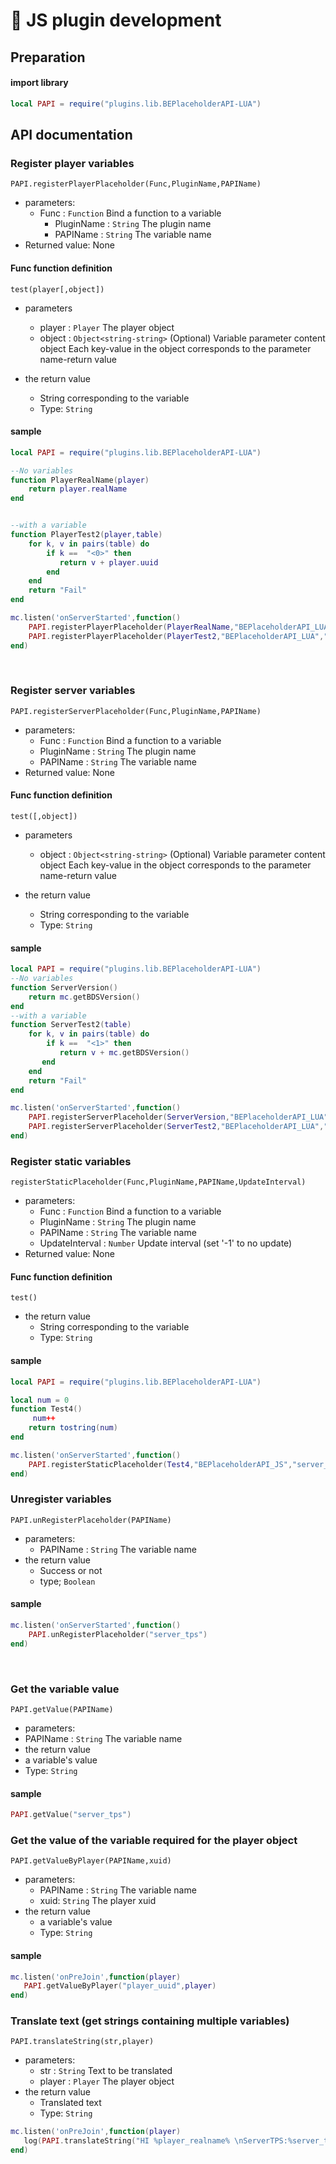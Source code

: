 # 📮 JS plugin development

## Preparation
#### import library
```Lua
local PAPI = require("plugins.lib.BEPlaceholderAPI-LUA")
```

## API documentation

### Register player variables

`PAPI.registerPlayerPlaceholder(Func,PluginName,PAPIName)`

- parameters:
  - Func : `Function`
		Bind a function to a variable
	- PluginName : `String`
		The plugin name
	- PAPIName : `String`
		The variable name
- Returned value: None

#### Func function definition
`test(player[,object])`
- parameters
	- player : `Player`
		The player object
	- object : `Object<string-string>`
		(Optional) Variable parameter content object
		Each key-value in the object corresponds to the parameter name-return value

- the return value
	- String corresponding to the variable
	- Type: `String`


#### sample
```Lua
local PAPI = require("plugins.lib.BEPlaceholderAPI-LUA")

--No variables
function PlayerRealName(player)
    return player.realName
end


--with a variable
function PlayerTest2(player,table)
    for k, v in pairs(table) do
        if k ==  "<0>" then
           return v + player.uuid
        end
    end
    return "Fail"
end

mc.listen('onServerStarted',function() 
    PAPI.registerPlayerPlaceholder(PlayerRealName,"BEPlaceholderAPI_LUA","player_test_realname")
    PAPI.registerPlayerPlaceholder(PlayerTest2,"BEPlaceholderAPI_LUA","player_test_<1>")
end)
```

<br>


### Register server variables

`PAPI.registerServerPlaceholder(Func,PluginName,PAPIName)`

- parameters:
	- Func : `Function`
		Bind a function to a variable
	- PluginName : `String`
		The plugin name
	- PAPIName : `String`
		The variable name
- Returned value: None

#### Func function definition
`test([,object])`
- parameters
	- object : `Object<string-string>`</string-string>
		(Optional) Variable parameter content object
		Each key-value in the object corresponds to the parameter name-return value

- the return value
	- String corresponding to the variable
	- Type: `String`


#### sample
```Lua
local PAPI = require("plugins.lib.BEPlaceholderAPI-LUA")
--No variables
function ServerVersion()
    return mc.getBDSVersion()
end
--with a variable
function ServerTest2(table)
    for k, v in pairs(table) do
        if k ==  "<1>" then
           return v + mc.getBDSVersion()
       end
    end
    return "Fail"
end

mc.listen('onServerStarted',function() 
    PAPI.registerServerPlaceholder(ServerVersion,"BEPlaceholderAPI_LUA","server_version_test")
    PAPI.registerServerPlaceholder(ServerTest2,"BEPlaceholderAPI_LUA","server_test_<1>")
end)
```




### Register static variables

`registerStaticPlaceholder(Func,PluginName,PAPIName,UpdateInterval)`

- parameters:
	- Func : `Function`
		Bind a function to a variable
	- PluginName : `String`
		The plugin name
	- PAPIName : `String`
		The variable name
	- UpdateInterval : `Number`
		Update interval (set '-1' to no update)
- Returned value: None

#### Func function definition
`test()`
- the return value
	- String corresponding to the variable
	- Type: `String`

#### sample
```Lua
local PAPI = require("plugins.lib.BEPlaceholderAPI-LUA")

local num = 0
function Test4()
     num++
    return tostring(num)
end

mc.listen('onServerStarted',function() 
    PAPI.registerStaticPlaceholder(Test4,"BEPlaceholderAPI_JS","server_test4",50)
end)
```





### Unregister variables

`PAPI.unRegisterPlaceholder(PAPIName)`
- parameters:
	- PAPIName : `String`
		The variable name
- the return value
	- Success or not
	- type; `Boolean`

#### sample
```Lua
mc.listen('onServerStarted',function() 
    PAPI.unRegisterPlaceholder("server_tps")
end)
```

<br>


### Get the variable value

`PAPI.getValue(PAPIName)`

- parameters:
- PAPIName : `String`
The variable name
- the return value
- a variable's value
- Type: `String`

#### sample
```Lua
PAPI.getValue("server_tps")
```




### Get the value of the variable required for the player object

`PAPI.getValueByPlayer(PAPIName,xuid)`

- parameters:
	- PAPIName : `String`
		The variable name
	- xuid: `String`
		The player xuid
- the return value
	- a variable's value
	- Type: `String`

#### sample
```Lua
mc.listen('onPreJoin',function(player) 
   PAPI.getValueByPlayer("player_uuid",player)
end)
```




### Translate text (get strings containing multiple variables)

`PAPI.translateString(str,player)`
- parameters:
	- str : `String`
		Text to be translated
	- player : `Player`
		The player object
- the return value
	- Translated text
	- Type: `String`

```Lua
mc.listen('onPreJoin',function(player) 
   log(PAPI.translateString("HI %player_realname% \nServerTPS:%server_tps%",player))
end)
```